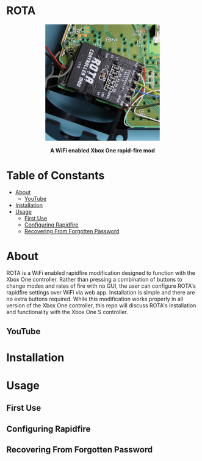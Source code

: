 # ROTA
<p align="center"><img alt="Marauder logo" src="https://github.com/justcallmekoko/ROTA/blob/master/Images/rota.PNG?raw=true" width="300"></p>
<p align="center">
  <b>A WiFi enabled Xbox One rapid-fire mod</b>
  <br>
</p>

# Table of Constants
- [About](#about)
  - [YouTube](#youtube)
- [Installation](#installation)
- [Usage](#usage)
  - [First Use](#first-use)
  - [Configuring Rapidfire](#configuring-rapidfire)
  - [Recovering From Forgotten Password](#recovering-from-forgotten-password)
  
# About
ROTA is a WiFi enabled rapidfire modification designed to function with the Xbox One controller. Rather than pressing a combination of buttons to change modes and rates of fire with no GUI, the user can configure ROTA's rapidfire settings over WiFi via web app. Installation is simple and there are no extra buttons required. While this modification works properly in all version of the Xbox One controller, this repo will discuss ROTA's installation and functionality with the Xbox One S controller.

## YouTube

# Installation

# Usage

## First Use

## Configuring Rapidfire

## Recovering From Forgotten Password
